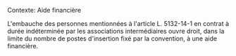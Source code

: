 Contexte: Aide financière

L'embauche des personnes mentionnées à l'article L. 5132-14-1 en contrat à durée indéterminée par les associations intermédiaires ouvre droit, dans la limite du nombre de postes d'insertion fixé par la convention, à une aide financière.